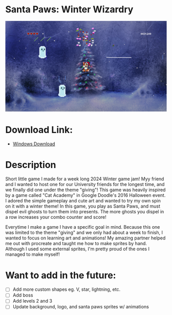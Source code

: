 # Santa Paws: Winter Wizardry

<img src="https://github.com/Andrew32A/santa-paws/blob/main/Assets/Images/Screenshots/gameplay-screenshot.png?raw=true" align="center">

# Download Link:

- [Windows Download](https://drive.google.com/drive/folders/1xpQYiQ3jOhoc60rYY58q3l09HIoTg62s?usp=drive_link)

# Description

Short little game I made for a week long 2024 Winter game jam! Myy friend and I wanted to host one for our University friends for the longest time, and we finally did one under the theme "giving"! This game was heavily inspired by a game called "Cat Academy" in Google Doodle's 2016 Halloween event. I adored the simple gameplay and cute art and wanted to try my own spin on it with a winter theme! In this game, you play as Santa Paws, and must dispel evil ghosts to turn them into presents. The more ghosts you dispel in a row increases your combo counter and score!

Everytime I make a game I have a specific goal in mind. Because this one was limited to the theme "giving" and we only had about a week to finish, I wanted to focus on learning art and animations! My amazing partner helped me out with procreate and taught me how to make sprites by hand. Although I used some external sprites, I'm pretty proud of the ones I managed to make myself!

# Want to add in the future:

- [ ] Add more custom shapes eg. V, star, lightning, etc.
- [ ] Add boss
- [ ] Add levels 2 and 3
- [ ] Update background, logo, and santa paws sprites w/ animations
